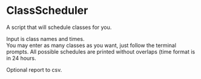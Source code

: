 # ClassScheduler
A script that will schedule classes for you. 

Input is class names and times.  
You may enter as many classes as you want, just follow the terminal prompts.
All possible schedules are printed without overlaps (time format is in 24 hours.

Optional report to csv.
